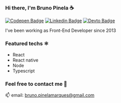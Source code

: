 ### Hi there, I'm Bruno Pinela ☕

[![Codepen Badge](https://img.shields.io/badge/Codepen-000000?style=for-the-badge&logo=codepen&logoColor=white)](https://codepen.io/bpinela)
[![Linkedin Badge](https://img.shields.io/badge/LinkedIn-0077B5?style=for-the-badge&logo=linkedin&logoColor=white)](https://www.linkedin.com/in/bruno-pinela) 
[![Devto Badge](https://img.shields.io/badge/dev.to-0A0A0A?style=for-the-badge&logo=devdotto&logoColor=white)](https://dev.to/pineladsn)

I've been working as Front-End Developer since 2013

### Featured techs ⚛️

- React
- React native
- Node
- Typescript

### Feel free to contact me 📧

:mailbox: email: bruno.pinelamarques@gmail.com

